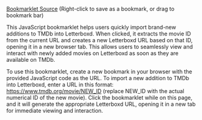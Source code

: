 [Bookmarklet Source](index.js) (Right-click to save as a bookmark, or drag to bookmark bar)

This JavaScript bookmarklet helps users quickly import brand-new additions to TMDb into Letterboxd. When clicked, it extracts the movie ID from the current URL and creates a new Letterboxd URL based on that ID, opening it in a new browser tab. This allows users to seamlessly view and interact with newly added movies on Letterboxd as soon as they are available on TMDb.

To use this bookmarklet, create a new bookmark in your browser with the provided JavaScript code as the URL. To import a new addition to TMDb into Letterboxd, enter a URL in this format: https://www.tmdb.org/movie/NEW_ID (replace NEW_ID with the actual numerical ID of the new movie). Click the bookmarklet while on this page, and it will generate the appropriate Letterboxd URL, opening it in a new tab for immediate viewing and interaction.
